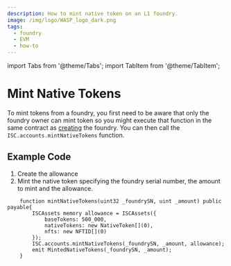 ```yaml
---
description: How to mint native token on an L1 foundry.
image: /img/logo/WASP_logo_dark.png
tags:
  - foundry
  - EVM
  - how-to
---
```



import Tabs from '@theme/Tabs';
import TabItem from '@theme/TabItem';

# Mint Native Tokens

To mint tokens from a foundry, you first need to be aware that only the foundry owner can mint token so you might execute that function 
in the same contract as [creating](./create-foundry.md) the foundry. You can then call the `ISC.accounts.mintNativeTokens` function.

## Example Code

1. Create the allowance
2. Mint the native token specifying the foundry serial number, the amount to mint and the allowance.

```solidity
    function mintNativeTokens(uint32 _foundrySN, uint _amount) public payable{
        ISCAssets memory allowance = ISCAssets({
            baseTokens: 500_000,
            nativeTokens: new NativeToken[](0),
            nfts: new NFTID[](0)
        });
        ISC.accounts.mintNativeTokens(_foundrySN, _amount, allowance);
        emit MintedNativeTokens(_foundrySN, _amount);
    }
```
